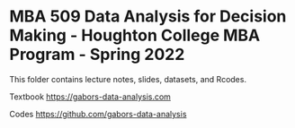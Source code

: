 # MBA 509 Data Analysis for Decision Making - Houghton College MBA Program - Spring 2022

This folder contains lecture notes, slides, datasets, and Rcodes.

Textbook 
https://gabors-data-analysis.com

Codes 
https://github.com/gabors-data-analysis

